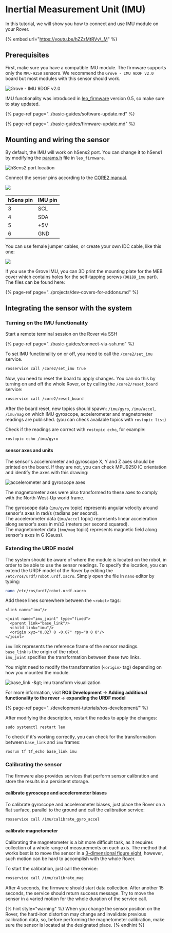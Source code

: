 # Inertial Measurement Unit \(IMU\)

In this tutorial, we will show you how to connect and use IMU module on your Rover.

{% embed url="https://youtu.be/hZZzMtRVv\_M" %}

## Prerequisites

First, make sure you have a compatible IMU module. The firmware supports only the `MPU-9250` sensors. We recommend the `Grove - IMU 9DOF v2.0` board but most modules with this sensor should work.

![Grove - IMU 9DOF v2.0](../.gitbook/assets/image%20%2810%29.png)

IMU functionality was introduced in [leo\_firmware](https://github.com/LeoRover/leo_firmware/releases) version 0.5, so make sure to stay updated.

{% page-ref page="../basic-guides/software-update.md" %}

{% page-ref page="../basic-guides/firmware-update.md" %}

## Mounting and wiring the sensor

By default, the IMU will work on hSens2 port. You can change it to hSens1 by modifying the [params.h](https://github.com/LeoRover/leo_firmware/blob/master/params.h) file in `leo_firmware`. 

![hSens2 port location](../.gitbook/assets/hsens2.png)

Connect the sensor pins according to the [CORE2 manual](https://husarion.com/manuals/core2/#hsensor).

![](../.gitbook/assets/image%20%2824%29.png)

| hSens pin | IMU pin |
| :--- | :--- |
| 3 | SCL |
| 4 | SDA |
| 5 | +5V |
| 6 | GND |

You can use female jumper cables, or create your own IDC cable, like this one:

![](../.gitbook/assets/img_20191008_131640.jpg)

If you use the Grove IMU, you can 3D print the mounting plate for the MEB cover which contains holes for the self-tapping screws \(`00189_imu` part\). The files can be found here:

{% page-ref page="../projects/dev-covers-for-addons.md" %}

## Integrating the sensor with the system

### Turning on the IMU functionality

Start a remote terminal session on the Rover via SSH

{% page-ref page="../basic-guides/connect-via-ssh.md" %}

To set IMU functionality on or off, you need to call the `/core2/set_imu` service.

```bash
rosservice call /core2/set_imu true
```

Now, you need to reset the board to apply changes. You can do this by turning on and off the whole Rover, or by calling the `/core2/reset_board` service:

```bash
rosservice call /core2/reset_board
```

After the board reset, new topics should spawn: `/imu/gyro`, `/imu/accel`,  `/imu/mag` on which IMU gyroscope, accelerometer and magnetometer readings are published. \(you can check available topics with `rostopic list`\)

Check if the readings are correct with `rostopic echo`, for example:

```text
rostopic echo /imu/gyro
```

#### sensor axes and units

The sensor's accelerometer and gyroscope X, Y and Z axes should be printed on the board. If they are not, you can check MPU9250 IC orientation and identify the axes with this drawing:

![accelerometer and gyroscope axes](../.gitbook/assets/image%20%2849%29.png)

The magnetometer axes were also transformed to these axes to comply with the North-West-Up world frame.

The gyroscope data \(`imu/gyro` topic\) represents angular velocity around sensor's axes in rad/s \(radians per second\).  
The accelerometer data \(`imu/accel` topic\) represents linear acceleration along sensor's axes in m/s2 \(meters per second squared\).  
The magnetometer data \(`imu/mag` topic\) represents magnetic field along sensor's axes in G \(Gauss\).

### Extending the URDF model

The system should be aware of where the module is located on the robot, in order to be able to use the sensor readings. To specify the location, you can extend the URDF model of the Rover by editing the `/etc/ros/urdf/robot.urdf.xacro`. Simply open the file in `nano` editor by typing:

```bash
nano /etc/ros/urdf/robot.urdf.xacro
```

Add these lines somewhere between the `<robot>` tags:

```markup
<link name="imu"/>

<joint name="imu_joint" type="fixed">
  <parent link="base_link"/>
  <child link="imu"/>
  <origin xyz="0.027 0 -0.07" rpy="0 0 0"/>
</joint>
```

`imu` link represents the reference frame of the sensor readings.  
`base_link` is the origin of the robot.  
`imu_joint` specifies the transformation between these two links.

You might need to modify the transformation \(`<origin>` tag\) depending on how you mounted the module.

![base\_link -&amp;gt; imu transform visualization](../.gitbook/assets/image%20%2826%29.png)

For more information, visit **ROS Development** -&gt; **Adding additional functionality to the rover** -&gt; **expanding the URDF model**

{% page-ref page="../development-tutorials/ros-development/" %}

After modifying the description, restart the nodes to apply the changes:

```text
sudo systemctl restart leo
```

To check if it's working correctly, you can check for the transformation between `base_link` and `imu` frames:

```text
rosrun tf tf_echo base_link imu
```

### Calibrating the sensor

The firmware also provides services that perform sensor calibration and store the results in a persistent storage.

#### calibrate gyroscope and accelerometer biases

To calibrate gyroscope and accelerometer biases, just place the Rover on a flat surface, parallel to the ground and call the calibration service:

```bash
rosservice call /imu/calibrate_gyro_accel
```

#### calibrate magnetometer

Calibrating the magnetometer is a bit more difficult task, as it requires collection of a whole range of measurements on each axis. The method that works best is to move the sensor in a [3-dimensional figure eight](https://www.youtube.com/watch?v=zrEzMggOnFQ), however, such motion can be hard to accomplish with the whole Rover. 

To start the calibration, just call the service:

```bash
rosservice call /imu/calibrate_mag
```

After 4 seconds, the firmware should start data collection. After another 15 seconds, the service should return success message. Try to move the sensor in a varied motion for the whole duration of the service call.

{% hint style="warning" %}
When you change the sensor position on the Rover, the hard-iron distortion may change and invalidate previous calibration data, so, before performing the magnetometer calibration, make sure the sensor is located at the designated place.
{% endhint %}

